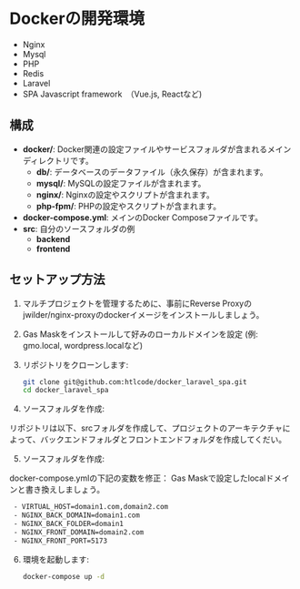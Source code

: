 # Dockerの開発環境 

- Nginx
- Mysql
- PHP
- Redis
- Laravel
- SPA Javascript framework　（Vue.js, Reactなど)


## 構成

- **docker/**: Docker関連の設定ファイルやサービスフォルダが含まれるメインディレクトリです。
  - **db/**: データベースのデータファイル（永久保存）が含まれます。
  - **mysql/**: MySQLの設定ファイルが含まれます。
  - **nginx/**: Nginxの設定やスクリプトが含まれます。
  - **php-fpm/**: PHPの設定やスクリプトが含まれます。
- **docker-compose.yml**: メインのDocker Composeファイルです。
- **src**: 自分のソースフォルダの例
  - **backend**
  - **frontend**

## セットアップ方法

1. マルチプロジェクトを管理するために、事前にReverse Proxyのjwilder/nginx-proxyのdockerイメージをインストールしましょう。

2. Gas Maskをインストールして好みのローカルドメインを設定 (例: gmo.local, wordpress.localなど)

3. リポジトリをクローンします:
   ```bash
   git clone git@github.com:htlcode/docker_laravel_spa.git
   cd docker_laravel_spa
   ```
4. ソースフォルダを作成:

リポジトリは以下、srcフォルダを作成して、プロジェクトのアーキテクチャによって、バックエンドフォルダとフロントエンドフォルダを作成してくだい。

5. ソースフォルダを作成:

docker-compose.ymlの下記の変数を修正：
Gas Maskで設定したlocalドメインと書き換えしましょう。

   ```bash
    - VIRTUAL_HOST=domain1.com,domain2.com
    - NGINX_BACK_DOMAIN=domain1.com
    - NGINX_BACK_FOLDER=domain1
    - NGINX_FRONT_DOMAIN=domain2.com
    - NGINX_FRONT_PORT=5173
   ```

6. 環境を起動します:
   ```bash
   docker-compose up -d
   ```
   
